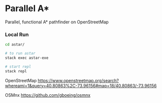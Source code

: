 # Parallel A*
Parallel, functional A* pathfinder on OpenStreetMap

### Local Run
```bash
cd astar/

# to run astar
stack exec astar-exe

# start repl
stack repl

```

OpenStreetMap
https://www.openstreetmap.org/search?whereami=1&query=40.80863%2C-73.96156#map=18/40.80863/-73.96156

OSMnx
https://github.com/gboeing/osmnx


